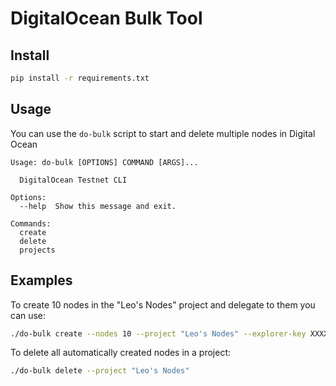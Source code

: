 # DigitalOcean Bulk Tool

## Install

```bash
pip install -r requirements.txt
```

## Usage

You can use the `do-bulk` script to start and delete multiple nodes in Digital Ocean

```
Usage: do-bulk [OPTIONS] COMMAND [ARGS]...

  DigitalOcean Testnet CLI

Options:
  --help  Show this message and exit.

Commands:
  create
  delete
  projects
```

## Examples

To create 10 nodes in the "Leo's Nodes" project and delegate to them you can use:

```bash
./do-bulk create --nodes 10 --project "Leo's Nodes" --explorer-key XXXXX
```

To delete all automatically created nodes in a project:

```bash
./do-bulk delete --project "Leo's Nodes"
```
